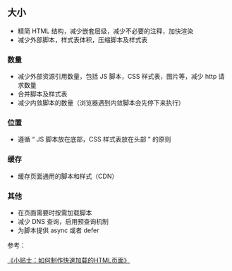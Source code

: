 

## 大小

- 精简 HTML 结构，减少嵌套层级，减少不必要的注释，加快渲染
- 减少外部脚本，样式表体积，压缩脚本及样式表



### 数量

- 减少外部资源引用数量，包括 JS 脚本，CSS 样式表，图片等，减少 http 请求数量
- 合并脚本及样式表
- 减少内敛脚本的数量（浏览器遇到内敛脚本会先停下来执行）



### 位置

- 遵循 “ JS 脚本放在底部，CSS 样式表放在头部 ” 的原则



### 缓存

- 缓存页面通用的脚本和样式（CDN）



### 其他

- 在页面需要时按需加载脚本
- 减少 DNS 查询，启用预查询机制
- 为脚本提供 async 或者 defer



参考：

[《小贴士：如何制作快速加载的HTML页面》](<https://developer.mozilla.org/zh-CN/docs/Web/Guide/HTML/Tips_for_authoring_fast-loading_HTML_pages>)